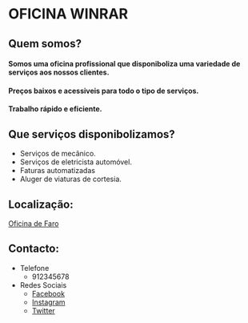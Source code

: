 # OFICINA WINRAR


## Quem somos?

#### Somos uma oficina profissional que disponiboliza uma variedade de serviços aos nossos clientes.
#### Preços baixos e acessiveis para todo o tipo de serviços.
#### Trabalho rápido e eficiente.


## Que serviços disponibolizamos?

+ Serviços de mecânico.
+ Serviços de eletricista automóvel.
+ Faturas automatizadas
+ Aluger de viaturas de cortesia.

## Localização:

[Oficina de Faro](https://www.google.com/search?q=37.011698987033604%2C+-7.921883972344417&rlz=1C1ONGR_pt-PTPT1017PT1017&oq=37.011698987033604%2C+-7.921883972344417&gs_lcrp=EgZjaHJvbWUqBggAEEUYOzIGCAAQRRg70gEHMTkxajBqNKgCALACAA&sourceid=chrome&ie=UTF-8)


## Contacto:

+ Telefone
    + 912345678
+ Redes Sociais
    + [Facebook](https://www.facebook.com/)
    + [Instagram](https://www.instagram.com/)
    + [Twitter](https://twitter.com)
